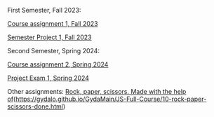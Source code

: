 First Semester, Fall 2023:

[Course assignment 1, Fall 2023](https://gydalo.github.io/GydaMain/CA/)

[Semester Project 1, Fall 2023](https://gydalo.github.io/GydaMain/SP1/index.html)




Second Semester, Spring 2024:

[Course assignment 2, Spring 2024](https://gydalo.github.io/GydaMain/CA-JS1/)

[Project Exam 1, Spring 2024](https://norofffeu.github.io/FED1-PE1-gydalo/index.html)

Other assignments:
[Rock, paper, scissors. Made with the help of](https://www.youtube.com/watch?v=EerdGm-ehJQ)(https://gydalo.github.io/GydaMain/JS-Full-Course/10-rock-paper-scissors-done.html)
